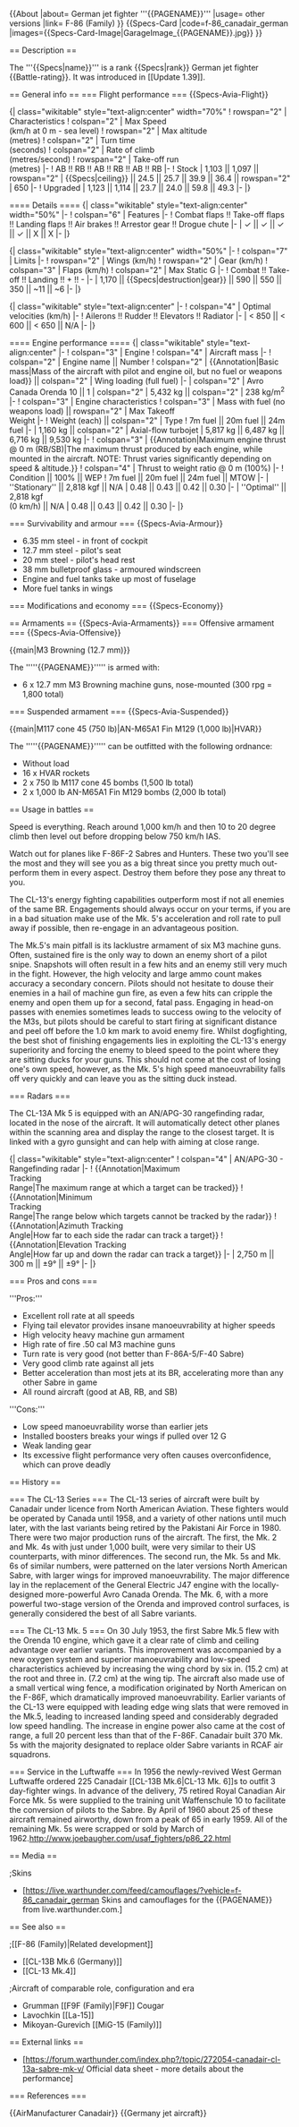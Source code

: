 {{About
|about= German jet fighter '''{{PAGENAME}}'''
|usage= other versions
|link= F-86 (Family)
}}
{{Specs-Card
|code=f-86_canadair_german
|images={{Specs-Card-Image|GarageImage_{{PAGENAME}}.jpg}}
}}

== Description ==
<!-- ''In the description, the first part should be about the history of and the creation and combat usage of the aircraft, as well as its key features. In the second part, tell the reader about the aircraft in the game. Insert a screenshot of the vehicle, so that if the novice player does not remember the vehicle by name, he will immediately understand what kind of vehicle the article is talking about.'' -->
The '''{{Specs|name}}''' is a rank {{Specs|rank}} German jet fighter {{Battle-rating}}. It was introduced in [[Update 1.39]].

== General info ==
=== Flight performance ===
{{Specs-Avia-Flight}}
<!-- ''Describe how the aircraft behaves in the air. Speed, manoeuvrability, acceleration and allowable loads - these are the most important characteristics of the vehicle.'' -->

{| class="wikitable" style="text-align:center" width="70%"
! rowspan="2" | Characteristics
! colspan="2" | Max Speed<br>(km/h at 0 m - sea level)
! rowspan="2" | Max altitude<br>(metres)
! colspan="2" | Turn time<br>(seconds)
! colspan="2" | Rate of climb<br>(metres/second)
! rowspan="2" | Take-off run<br>(metres)
|-
! AB !! RB !! AB !! RB !! AB !! RB
|-
! Stock
| 1,103 || 1,097 || rowspan="2" | {{Specs|ceiling}} || 24.5 || 25.7 || 39.9 || 36.4 || rowspan="2" | 650
|-
! Upgraded
| 1,123 || 1,114 || 23.7 || 24.0 || 59.8 || 49.3
|-
|}

==== Details ====
{| class="wikitable" style="text-align:center" width="50%"
|-
! colspan="6" | Features
|-
! Combat flaps !! Take-off flaps !! Landing flaps !! Air brakes !! Arrestor gear !! Drogue chute
|-
| ✓ || ✓ || ✓ || ✓ || X || X     <!-- ✓ -->
|-
|}

{| class="wikitable" style="text-align:center" width="50%"
|-
! colspan="7" | Limits
|-
! rowspan="2" | Wings (km/h)
! rowspan="2" | Gear (km/h)
! colspan="3" | Flaps (km/h)
! colspan="2" | Max Static G
|-
! Combat !! Take-off !! Landing !! + !! -
|-
| 1,170 <!-- {{Specs|destruction|body}} --> || {{Specs|destruction|gear}} || 590 || 550 || 350 || ~11 || ~6
|-
|}

{| class="wikitable" style="text-align:center"
|-
! colspan="4" | Optimal velocities (km/h)
|-
! Ailerons !! Rudder !! Elevators !! Radiator
|-
| < 850 || < 600 || < 650 || N/A
|-
|}

==== Engine performance ====
{| class="wikitable" style="text-align:center"
|-
! colspan="3" | Engine
! colspan="4" | Aircraft mass
|-
! colspan="2" | Engine name || Number
! colspan="2" | {{Annotation|Basic mass|Mass of the aircraft with pilot and engine oil, but no fuel or weapons load}} || colspan="2" | Wing loading (full fuel)
|-
| colspan="2" | Avro Canada Orenda 10 || 1
| colspan="2" | 5,432 kg || colspan="2" | 238 kg/m<sup>2</sup>
|-
! colspan="3" | Engine characteristics
! colspan="3" | Mass with fuel (no weapons load) || rowspan="2" | Max Takeoff<br>Weight
|-
! Weight (each) || colspan="2" | Type
! 7m fuel || 20m fuel || 24m fuel
|-
| 1,160 kg || colspan="2" | Axial-flow turbojet
| 5,817 kg || 6,487 kg || 6,716 kg || 9,530 kg
|-
! colspan="3" | {{Annotation|Maximum engine thrust @ 0 m (RB/SB)|The maximum thrust produced by each engine, while mounted in the aircraft. NOTE: Thrust varies significantly depending on speed & altitude.}}
! colspan="4" | Thrust to weight ratio @ 0 m (100%)
|-
! Condition || 100% || WEP
! 7m fuel || 20m fuel || 24m fuel || MTOW
|-
| ''Stationary'' || 2,818 kgf || N/A
| 0.48 || 0.43 || 0.42 || 0.30
|-
| ''Optimal'' || 2,818 kgf<br>(0 km/h) || N/A
| 0.48 || 0.43 || 0.42 || 0.30
|-
|}

=== Survivability and armour ===
{{Specs-Avia-Armour}}
<!-- ''Examine the survivability of the aircraft. Note how vulnerable the structure is and how secure the pilot is, whether the fuel tanks are armoured, etc. Describe the armour, if there is any, and also mention the vulnerability of other critical aircraft systems.'' -->

* 6.35 mm steel - in front of cockpit
* 12.7 mm steel - pilot's seat
* 20 mm steel - pilot's head rest
* 38 mm bulletproof glass - armoured windscreen
* Engine and fuel tanks take up most of fuselage
* More fuel tanks in wings

=== Modifications and economy ===
{{Specs-Economy}}

== Armaments ==
{{Specs-Avia-Armaments}}
=== Offensive armament ===
{{Specs-Avia-Offensive}}
<!-- ''Describe the offensive armament of the aircraft, if any. Describe how effective the cannons and machine guns are in a battle, and also what belts or drums are better to use. If there is no offensive weaponry, delete this subsection.'' -->
{{main|M3 Browning (12.7 mm)}}

The '''''{{PAGENAME}}''''' is armed with:

* 6 x 12.7 mm M3 Browning machine guns, nose-mounted (300 rpg = 1,800 total)

=== Suspended armament ===
{{Specs-Avia-Suspended}}
<!-- ''Describe the aircraft's suspended armament: additional cannons under the wings, bombs, rockets and torpedoes. This section is especially important for bombers and attackers. If there is no suspended weaponry remove this subsection.'' -->
{{main|M117 cone 45 (750 lb)|AN-M65A1 Fin M129 (1,000 lb)|HVAR}}

The '''''{{PAGENAME}}''''' can be outfitted with the following ordnance:

* Without load
* 16 x HVAR rockets
* 2 x 750 lb M117 cone 45 bombs (1,500 lb total)
* 2 x 1,000 lb AN-M65A1 Fin M129 bombs (2,000 lb total)

== Usage in battles ==
<!-- ''Describe the tactics of playing in the aircraft, the features of using aircraft in a team and advice on tactics. Refrain from creating a "guide" - do not impose a single point of view, but instead, give the reader food for thought. Examine the most dangerous enemies and give recommendations on fighting them. If necessary, note the specifics of the game in different modes (AB, RB, SB).'' -->
Speed is everything. Reach around 1,000 km/h and then 10 to 20 degree climb then level out before dropping below 750 km/h IAS.

Watch out for planes like F-86F-2 Sabres and Hunters. These two you'll see the most and they will see you as a big threat since you pretty much out-perform them in every aspect. Destroy them before they pose any threat to you.

The CL-13's energy fighting capabilities outperform most if not all enemies of the same BR. Engagements should always occur on your terms, if you are in a bad situation make use of the Mk. 5's acceleration and roll rate to pull away if possible, then re-engage in an advantageous position.

The Mk.5's main pitfall is its lacklustre armament of six M3 machine guns. Often, sustained fire is the only way to down an enemy short of a pilot snipe. Snapshots will often result in a few hits and an enemy still very much in the fight. However, the high velocity and large ammo count makes accuracy a secondary concern. Pilots should not hesitate to douse their enemies in a hail of machine gun fire, as even a few hits can cripple the enemy and open them up for a second, fatal pass. Engaging in head-on passes with enemies sometimes leads to success owing to the velocity of the M3s, but pilots should be careful to start firing at significant distance and peel off before the 1.0 km mark to avoid enemy fire. Whilst dogfighting, the best shot of finishing engagements lies in exploiting the CL-13's energy superiority and forcing the enemy to bleed speed to the point where they are sitting ducks for your guns. This should not come at the cost of losing one's own speed, however, as the Mk. 5's high speed manoeuvrability falls off very quickly and can leave you as the sitting duck instead.

=== Radars ===
<!--{{main|AN/APG-30}}-->
The CL-13A Mk 5 is equipped with an AN/APG-30 rangefinding radar, located in the nose of the aircraft.
It will automatically detect other planes within the scanning area and display the range to the closest target. It is linked with a gyro gunsight and can help with aiming at close range.

{| class="wikitable" style="text-align:center"
! colspan="4" | AN/APG-30 - Rangefinding radar
|-
! {{Annotation|Maximum<br/>Tracking<br/>Range|The maximum range at which a target can be tracked}}
! {{Annotation|Minimum<br/>Tracking<br/>Range|The range below which targets cannot be tracked by the radar}}
! {{Annotation|Azimuth Tracking<br/>Angle|How far to each side the radar can track a target}}
! {{Annotation|Elevation Tracking<br/>Angle|How far up and down the radar can track a target}}
|-
| 2,750 m || 300 m || ±9° || ±9°
|-
|}

=== Pros and cons ===
<!-- ''Summarise and briefly evaluate the vehicle in terms of its characteristics and combat effectiveness. Mark its pros and cons in the bulleted list. Try not to use more than 6 points for each of the characteristics. Avoid using categorical definitions such as "bad", "good" and the like - use substitutions with softer forms such as "inadequate" and "effective".'' -->

'''Pros:'''

* Excellent roll rate at all speeds
* Flying tail elevator provides insane manoeuvrability at higher speeds
* High velocity heavy machine gun armament
* High rate of fire .50 cal M3 machine guns
* Turn rate is very good (not better than F-86A-5/F-40 Sabre)
* Very good climb rate against all jets
* Better acceleration than most jets at its BR, accelerating more than any other Sabre in game
* All round aircraft (good at AB, RB, and SB)

'''Cons:'''

* Low speed manoeuvrability worse than earlier jets
* Installed boosters breaks your wings if pulled over 12 G
* Weak landing gear
* Its excessive flight performance very often causes overconfidence, which can prove deadly

== History ==
<!-- ''Describe the history of the creation and combat usage of the aircraft in more detail than in the introduction. If the historical reference turns out to be too long, take it to a separate article, taking a link to the article about the vehicle and adding a block "/History" (example: <nowiki>https://wiki.warthunder.com/(Vehicle-name)/History</nowiki>) and add a link to it here using the <code>main</code> template. Be sure to reference text and sources by using <code><nowiki><ref></ref></nowiki></code>, as well as adding them at the end of the article with <code><nowiki><references /></nowiki></code>. This section may also include the vehicle's dev blog entry (if applicable) and the in-game encyclopedia description (under <code><nowiki>=== In-game description ===</nowiki></code>, also if applicable).'' -->

=== The CL-13 Series ===
The CL-13 series of aircraft were built by Canadair under licence from North American Aviation. These fighters would be operated by Canada until 1958, and a variety of other nations until much later, with the last variants being retired by the Pakistani Air Force in 1980. There were two major production runs of the aircraft. The first, the Mk. 2 and Mk. 4s with just under 1,000 built, were very similar to their US counterparts, with minor differences. The second run, the Mk. 5s and Mk. 6s of similar numbers, were patterned on the later versions North American Sabre, with larger wings for improved manoeuvrability. The major difference lay in the replacement of the General Electric J47 engine with the locally-designed more-powerful Avro Canada Orenda. The Mk. 6, with a more powerful two-stage version of the Orenda and improved control surfaces, is generally considered the best of all Sabre variants.

=== The CL-13 Mk. 5 ===
On 30 July 1953, the first Sabre Mk.5 flew with the Orenda 10 engine, which gave it a clear rate of climb and ceiling advantage over earlier variants. This improvement was accompanied by a new oxygen system and superior manoeuvrability and low-speed characteristics achieved by increasing the wing chord by six in. (15.2 cm) at the root and three in. (7.2 cm) at the wing tip. The aircraft also made use of a small vertical wing  fence, a modification originated by North American on the F-86F, which dramatically improved manoeuvrability. Earlier variants of the CL-13 were equipped with leading edge wing slats that were removed in the Mk.5, leading to increased landing speed and considerably degraded low speed handling. The increase in engine power also came at the cost of range, a full 20 percent less than that of the F-86F. Canadair built 370 Mk. 5s with the majority designated to replace older Sabre variants in RCAF air squadrons.

=== Service in the Luftwaffe ===
In 1956 the newly-revived West German Luftwaffe ordered 225 Canadair [[CL-13B Mk.6|CL-13 Mk. 6]]s to outfit 3 day-fighter wings. In advance of the delivery, 75 retired Royal Canadian Air Force Mk. 5s were supplied to the training unit Waffenschule 10 to facilitate the conversion of pilots to the Sabre. By April of 1960 about 25 of these aircraft remained airworthy, down from a peak of 65 in early 1959. All of the remaining Mk. 5s were scrapped or sold by March of 1962.<ref>http://www.joebaugher.com/usaf_fighters/p86_22.html</ref>

== Media ==
<!-- ''Excellent additions to the article would be video guides, screenshots from the game, and photos.'' -->

;Skins
* [https://live.warthunder.com/feed/camouflages/?vehicle=f-86_canadair_german Skins and camouflages for the {{PAGENAME}} from live.warthunder.com.]

== See also ==
<!-- ''Links to the articles on the War Thunder Wiki that you think will be useful for the reader, for example:''
* ''reference to the series of the aircraft;''
* ''links to approximate analogues of other nations and research trees.'' -->

;[[F-86 (Family)|Related development]]
* [[CL-13B Mk.6 (Germany)]]
* [[CL-13 Mk.4]]

;Aircraft of comparable role, configuration and era
* Grumman [[F9F (Family)|F9F]] Cougar
* Lavochkin [[La-15]]
* Mikoyan-Gurevich [[MiG-15 (Family)]]

== External links ==
<!-- ''Paste links to sources and external resources, such as:''
* ''topic on the official game forum;''
* ''other literature.'' -->

* [https://forum.warthunder.com/index.php?/topic/272054-canadair-cl-13a-sabre-mk-v/ Official data sheet - more details about the performance]

=== References ===
<references />

{{AirManufacturer Canadair}}
{{Germany jet aircraft}}